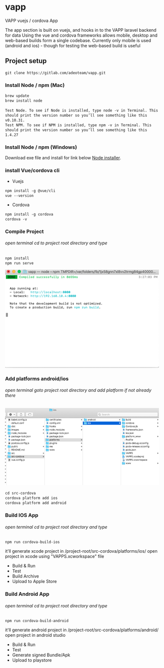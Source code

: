 # vapp

VAPP vuejs / cordova App

The app section is built on vuejs, and hooks in to the VAPP laravel backend for data
Using the vue and cordova frameworks allows mobile, desktop and web-based builds form a single codebase.
Currently only mobile is used (android and ios) - though for testing the web-based build is useful

## Project setup
```
git clone https://gitlab.com/adeoteam/vapp.git
```

### Install Node / npm (Mac)
```
brew update
brew install node

Test Node. To see if Node is installed, type node -v in Terminal. This should print the version number so you’ll see something like this v0.10.31.
Test NPM. To see if NPM is installed, type npm -v in Terminal. This should print the version number so you’ll see something like this 1.4.27
```
### Install Node / npm (Windows)

Download exe file and install for link below [Node installer](https://www.npmjs.com/get-npm/).


### install Vue/cordova cli
* Vuejs
```
npm install -g @vue/cli
vue --version
```
* Cordova
```
npm install -g cordova
cordova -v
```

### Compile Project
###### open terminal cd to project root directory and type
```
npm install
npm run serve
```
![Compile success.](/images/screen1.png "Compile success.")

### Add platforms android/ios
###### open terminal goto project root directory and add platform if not already there
![Already there.](/images/screen2.png "Already there.")
```
cd src-cordova
cordova platform add ios
cordova platform add android
```


### Build IOS App
###### open terminal cd to project root directory and type
```
npm run cordova-build-ios
```
it'll generate xcode project in /project-root/src-cordova/platforms/ios/
open project in xcode using "VAPPS.xcworkspace" file

* Build & Run
* Test
* Build Archive
* Upload to Apple Store


### Build Android App
###### open terminal cd to project root directory and type
```
npm run cordova-build-android
```
it'll generate android project in /project-root/src-cordova/platforms/android/
open project in android studio
 
* Build & Run
* Test
* Generate signed Bundle/Apk
* Upload to playstore
